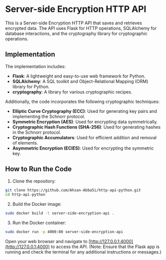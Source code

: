 # Server-side Encryption HTTP API

This is a Server-side Encryption HTTP API that saves and retrieves encrypted data. The API uses Flask for HTTP operations, SQLAlchemy for database interactions, and the cryptography library for cryptographic operations.

## Implementation

The implementation includes:

- **Flask**: A lightweight and easy-to-use web framework for Python.
- **SQLAlchemy**: A SQL toolkit and Object-Relational Mapping (ORM) library for Python.
- **cryptography**: A library for various cryptographic recipes.

Additionally, the code incorporates the following cryptographic techniques:

- **Elliptic Curve Cryptography (ECC)**: Used for generating key pairs and implementing the Schnorr protocol.
- **Symmetric Encryption (AES)**: Used for encrypting data symmetrically.
- **Cryptographic Hash Functions (SHA-256)**: Used for generating hashes in the Schnorr protocol.
- **Cryptographic Accumulators**: Used for efficient addition and removal of elements.
- **Asymmetric Encryption (ECIES)**: Used for encrypting the symmetric key.

## How to Run the Code

1. Clone the repository:

```bash
git clone https://github.com/Ahsan-Abba5i/http-api-python.git
cd http-api-python
```
2. Build the Docker image:
```bash
sudo docker build -t server-side-encryption-api .
```
3. Run the Docker container:
```bash
sudo docker run -p 4000:80 server-side-encryption-api
```
 Open your web browser and navigate to [http://127.0.0.1:4000](http://127.0.0.1:4000) to access the API.
   (Note: Ensure that the Flask app is running and check the terminal for any additional instructions or messages.)
